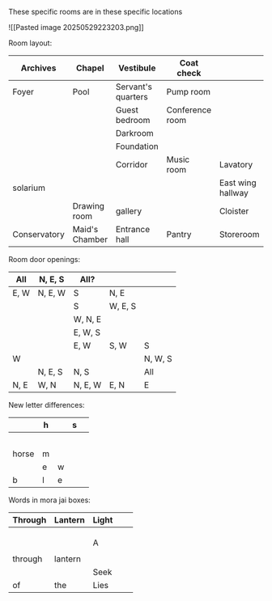 These specific rooms are in these specific locations

![[Pasted image 20250529223203.png]]

Room layout:

| Archives     | Chapel         | Vestibule          | Coat check      |                   |
| ------------ | -------------- | ------------------ | --------------- | ----------------- |
| Foyer        | Pool           | Servant's quarters | Pump room       |                   |
|              |                | Guest bedroom      | Conference room |                   |
|              |                | Darkroom           |                 |                   |
|              |                | Foundation         |                 |                   |
|              |                | Corridor           | Music room      | Lavatory          |
| solarium     |                |                    |                 | East wing hallway |
|              | Drawing room   | gallery            |                 | Cloister          |
| Conservatory | Maid's Chamber | Entrance hall      | Pantry          | Storeroom         |
Room door openings:

| All  | N, E, S | All?    |         |         |
| ---- | ------- | ------- | ------- | ------- |
| E, W | N, E, W | S       | N, E    |         |
|      |         | S       | W, E, S |         |
|      |         | W, N, E |         |         |
|      |         | E, W, S |         |         |
|      |         | E, W    | S, W    | S       |
| W    |         |         |         | N, W, S |
|      | N, E, S | N, S    |         | All     |
| N, E | W, N    | N, E, W | E, N    | E       |

New letter differences:

|       | h   |     | s   |     |
| ----- | --- | --- | --- | --- |
|       |     |     |     |     |
|       |     |     |     |     |
|       |     |     |     |     |
|       |     |     |     |     |
|       |     |     |     |     |
| horse | m   |     |     |     |
|       | e   | w   |     |     |
| b     | l   | e   |     |     |
Words in mora jai boxes:

| Through | Lantern | Light |     |     |
| ------- | ------- | ----- | --- | --- |
|         |         |       |     |     |
|         |         |       |     |     |
|         |         |       |     |     |
|         |         | A     |     |     |
|         |         |       |     |     |
| through | lantern |       |     |     |
|         |         | Seek  |     |     |
| of      | the     | Lies  |     |     |
